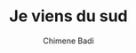 ---
layout: post
title: Je viens du sud 
author: Chimene Badi
language: "Français"
image:
  artist: chimene-badi.png
---